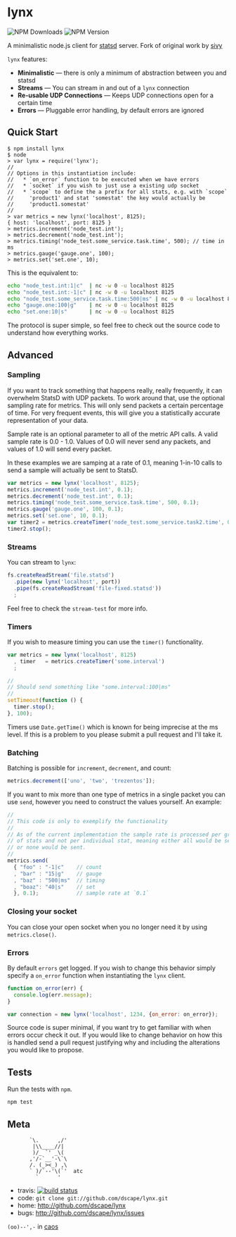 # lynx

![NPM Downloads](http://img.shields.io/npm/dm/lynx.svg?style=flat) ![NPM Version](http://img.shields.io/npm/v/lynx.svg?style=flat)

A minimalistic node.js client for [statsd] server. Fork of original work by [sivy]

`lynx` features:

* **Minimalistic** — there is only a minimum of abstraction between you and 
  statsd
* **Streams** — You can stream in and out of a `lynx` connection
* **Re-usable UDP Connections** — Keeps UDP connections open for a certain time
* **Errors** — Pluggable error handling, by default errors are ignored

## Quick Start

```
$ npm install lynx
$ node
> var lynx = require('lynx');
//
// Options in this instantiation include:
//   * `on_error` function to be executed when we have errors
//   * `socket` if you wish to just use a existing udp socket
//   * `scope` to define the a prefix for all stats, e.g. with `scope`
//     'product1' and stat 'somestat' the key would actually be
//     'product1.somestat'
//
> var metrics = new lynx('localhost', 8125);
{ host: 'localhost', port: 8125 }
> metrics.increment('node_test.int');
> metrics.decrement('node_test.int');
> metrics.timing('node_test.some_service.task.time', 500); // time in ms
> metrics.gauge('gauge.one', 100);
> metrics.set('set.one', 10);
```

This is the equivalent to:

``` sh
echo "node_test.int:1|c"  | nc -w 0 -u localhost 8125
echo "node_test.int:-1|c" | nc -w 0 -u localhost 8125
echo "node_test.some_service.task.time:500|ms" | nc -w 0 -u localhost 8125
echo "gauge.one:100|g"    | nc -w 0 -u localhost 8125
echo "set.one:10|s"       | nc -w 0 -u localhost 8125
```

The protocol is super simple, so feel free to check out the source code to understand how everything works.

## Advanced

### Sampling

If you want to track something that happens really, really frequently, it can overwhelm StatsD with UDP packets.  To work around that, use the optional sampling rate for metrics.  This will only send packets a certain percentage of time.  For very frequent events, this will give you a statistically accurate representation of your data.

Sample rate is an optional parameter to all of the metric API calls.  A valid sample rate is 0.0 - 1.0.  Values of 0.0 will never send any packets, and values of 1.0 will send every packet.  

In these examples we are samping at a rate of 0.1, meaning 1-in-10 calls to send a sample will actually be sent to StatsD.

```js
var metrics = new lynx('localhost', 8125);
metrics.increment('node_test.int', 0.1);
metrics.decrement('node_test.int', 0.1);
metrics.timing('node_test.some_service.task.time', 500, 0.1);
metrics.gauge('gauge.one', 100, 0.1);
metrics.set('set.one', 10, 0.1);
var timer2 = metrics.createTimer('node_test.some_service.task2.time', 0.1);
timer2.stop();
```

### Streams

You can stream to `lynx`:

``` js
fs.createReadStream('file.statsd')
  .pipe(new lynx('localhost', port))
  .pipe(fs.createReadStream('file-fixed.statsd'))
  ;
```

Feel free to check the `stream-test` for more info.

### Timers

If you wish to measure timing you can use the `timer()` functionality.

``` js
var metrics = new lynx('localhost', 8125)
  , timer   = metrics.createTimer('some.interval')
  ;

//
// Should send something like "some.interval:100|ms"
//
setTimeout(function () {
  timer.stop();
}, 100);
```

Timers use `Date.getTime()` which is known for being imprecise at the ms level. If this is a problem to you please submit a pull request and I'll take it.

### Batching

Batching is possible for `increment`, `decrement`, and count:

``` js
metrics.decrement(['uno', 'two', 'trezentos']);
```

If you want to mix more than one type of metrics in a single packet you can use `send`, however you need to construct the values yourself. An example:

``` js
//
// This code is only to exemplify the functionality
//
// As of the current implementation the sample rate is processed per group
// of stats and not per individual stat, meaning either all would be send
// or none would be sent.
//
metrics.send(
  { "foo" : "-1|c"    // count
  , "bar" : "15|g"    // gauge
  , "baz" : "500|ms"  // timing
  , "boaz": "40|s"    // set
  }, 0.1);            // sample rate at `0.1`
```

### Closing your socket

You can close your open socket when you no longer need it by using `metrics.close()`.

### Errors

By default `errors` get logged. If you wish to change this behavior simply specify a `on_error` function when instantiating the `lynx` client.

``` js
function on_error(err) {
  console.log(err.message);
}

var connection = new lynx('localhost', 1234, {on_error: on_error});
```

Source code is super minimal, if you want try to get familiar with when errors occur check it out. If you would like to change behavior on how this is handled send a pull request justifying why and including the alterations you would like to propose.

## Tests

Run the tests with `npm`.

``` sh
npm test
```

## Meta

           `\.      ,/'
            |\\____//|
            )/_ `' _\(
           ,'/-`__'-\`\
           /. (_><_) ,\
           ` )/`--'\(`'  atc
             `      '

* travis: [![build status](https://secure.travis-ci.org/dscape/lynx.png)](http://travis-ci.org/dscape/lynx)
* code: `git clone git://github.com/dscape/lynx.git`
* home: <http://github.com/dscape/lynx>
* bugs: <http://github.com/dscape/lynx/issues>

`(oo)--',-` in [caos]

[caos]: http://caos.di.uminho.pt
[sivy]: https://github.com/sivy/node-statsd
[statsd]: https://github.com/etsy/statsd
